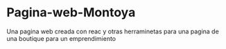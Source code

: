 # Pagina-web-Montoya
Una pagina web creada con reac y otras herraminetas para una pagina de una boutique para un emprendimiento 
